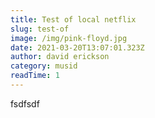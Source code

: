 ```yaml
---
title: Test of local netflix
slug: test-of
image: /img/pink-floyd.jpg
date: 2021-03-20T13:07:01.323Z
author: david erickson
category: musid
readTime: 1
---
```

fsdfsdf
